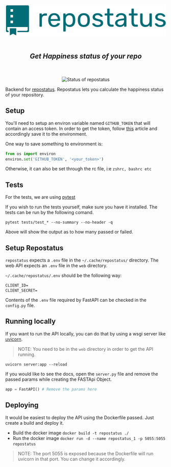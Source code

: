 <div align="center">
<img src=".github/logo_large.png" alt="repostatus logo">
<br>
<br>
<h2><i>Get Happiness status of your repo</i></h2>
<br><br>
<img src="https://apis.deepjyoti30.dev/repostatus/badge?repo=trotsly%2Frepostatus&style=for-the-badge" alt="Status of repostatus">
</div>

Backend for [repostatus](https://repostatus.deepjyoti30.dev). Repostatus lets you calculate the happiness status of your repository.

## Setup

You'll need to setup an environ variable named `GITHUB_TOKEN` that will contain an access token. In order to get the token, follow [this](https://docs.github.com/en/free-pro-team@latest/github/authenticating-to-github/creating-a-personal-access-token) article and accordingly save it to the environment.

One way to save something to environment is:

```python
from os import environ
environ.set('GITHUB_TOKEN', '<your_token>')
```

Otherwise, it can also be set through the rc file, i:e `zshrc, bashrc etc`

## Tests

For the tests, we are using [pytest](https://github.com/pytest-dev/pytest)

If you wish to run the tests yourself, make sure you have it installed. The tests can be run by the following comand.

```console
pytest tests/test_* --no-summary --no-header -q
```

Above will show the output as to how many passed or failed.

## Setup Repostatus

`repostatus` expects a `.env` file in the `~/.cache/repostatus/` directory. The web API expects an `.env` file in the `web` directory.

`~/.cache/repostatus/.env` should be the following way:

```
CLIENT_ID=
CLIENT_SECRET=
```

Contents of the `.env` file required by FastAPI can be checked in the `config.py` file.

## Running locally

If you want to run the API locally, you can do that by using a wsgi server like [uvicorn](https://www.uvicorn.org/).

>NOTE: You need to be in the `web` directory in order to get the API running.

```console
uvicorn server:app --reload
```

If you would like to see the docs, open the `server.py` file and remove the passed params while creating the FASTApi Object.

```python
app = FastAPI() # Remove the params here
```

## Deploying

It would be easiest to deploy the API using the Dockerfile passed. Just create a build and deploy it.

- Build the docker image `docker build -t repostatus ./`
- Run the docker image `docker run -d --name repostatus_1 -p 5055:5055 repostatus`

>NOTE: The port 5055 is exposed because the Dockerfile will run uvicorn in that port. You can change it accordingly.